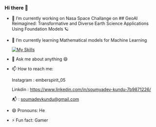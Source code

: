 ### Hi there 👋



- 🔭 I’m currently working on Nasa Space Challange on ## GeoAI Reimagined: Transformative and Diverse Earth Science Applications Using Foundation Models 🪐
- 🌱 I’m currently learning Mathematical models for Machine Learning
  
   [![My Skills](https://skillicons.dev/icons?i=js,html,css,cpp,lua,go,react,java,rust,python,mysql,cassandra)](https://skillicons.dev)

- 💬 Ask me about anything 😄
- 📫 How to reach me:

  
  Instagram : emberspirit_05
  
  Linkdin : https://www.linkedin.com/in/soumyadev-kundu-7b9871226/
   
  📬 : soumadevkundu@gmail.com 
  
- 😄 Pronouns: He
- ⚡ Fun fact: Gamer

